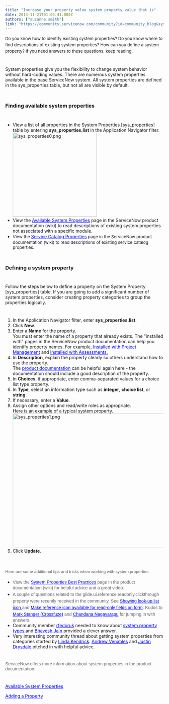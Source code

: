 ```yaml
---
title: "Increase your property value system property value that is"
date: 2014-11-21T01:04:41.000Z
authors: ["suzanne.smith"]
link: "https://community.servicenow.com/community?id=community_blog&sys_id=daad26a9dbd0dbc01dcaf3231f961949"
---
```

<p><span style="font-size: 10pt; line-height: 1.5em;">Do you know how to identify existing system properties? Do you know where to find descriptions of existing system properties? How can you define a system property? If you need answers to these questions, keep reading.</span></p><p style="min-height: 8pt; height: 8pt; padding: 0px;">  </p><p>System properties give you the flexibility to change system behavior without hard-coding values. There are numerous system properties available in the base ServiceNow system. All system properties are defined in the sys_properties table, but not all are visible by default.</p><p style="min-height: 8pt; height: 8pt; padding: 0px;">  </p><h3>Finding available system properties</h3><p style="min-height: 8pt; height: 8pt; padding: 0px;">  </p><ul><li>View a list of all properties in the System Properties [sys_properties] table by entering <strong>sys_properties.list</strong> in the Application Navigator filter.<br/><a _jive_internal="true" href="/servlet/JiveServlet/showImage/38-3666-15779/sys_properties0.png"><img  alt="sys_properties0.png" class="image-1 jive-image" height="248" src="3d03c886db18db048c8ef4621f961935.iix" style="height: auto;" width="267"/></a></li><li>View the <a class="jive-link-external-small" href="http://wiki.servicenow.com/index.php?title=Available_System_Properties" rel="nofollow" target="_blank"><span style="color: #0000ff; text-decoration: underline;">Available System Properties</span></a> page in the ServiceNow product documentation (wiki) to read descriptions of existing system properties not associated with a specific module.</li><li><span style="font-size: 10pt; line-height: 1.5em;">View </span><span style="font-size: 10pt; line-height: 1.5em;">the </span><a class="jive-link-external-small" href="http://wiki.servicenow.com/index.php?title=Service_Catalog_Properties" rel="nofollow" target="_blank"><span style="color: #0000ff; text-decoration: underline;">Service Catalog Properties</span></a><span style="font-size: 10pt; line-height: 1.5em;"> page in the ServiceNow product documentation (wiki) to read descriptions of existing service catalog properties.</span></li></ul><p style="min-height: 8pt; height: 8pt; padding: 0px;">  </p><h3>Defining a system property</h3><p style="min-height: 8pt; height: 8pt; padding: 0px;">  </p><p>Follow the steps below to define a property on the System Property [sys_properties] table. If you are going to add a significant number of system properties, consider creating property categories to group the properties logically.</p><p style="min-height: 8pt; height: 8pt; padding: 0px;">  </p><ol><li>In the Application Navigator filter, enter <strong>sys_properties.list</strong>.</li><li>Click <strong>New</strong>.</li><li>Enter a <strong>Name</strong> for the property. <br/>You must enter the name of a property that already exists. The "installed with" pages in the ServiceNow product documentation can help you identify property names. For example, <a class="jive-link-external-small" href="http://wiki.servicenow.com/index.php?title=Installed_with_Project_Management" rel="nofollow" target="_blank"><span style="color: #0000ff; text-decoration: underline;">Installed with Project Management</span></a> and <a class="jive-link-external-small" href="http://wiki.servicenow.com/index.php?title=Installed_with_Assessments" rel="nofollow" target="_blank"><span style="color: #0000ff; text-decoration: underline;">Installed with Assessments</span></a><span style="color: #0000ff; text-decoration: underline;">.</span></li><li>In <strong>Description</strong>, explain the property clearly so others understand how to use the property. <br/>The <a class="jive-link-external-small" href="http://wiki.servicenow.com/index.php?title=Main_Page" rel="nofollow" target="_blank"><span style="color: #0000ff; text-decoration: underline;">product documentation</span></a> can be helpful again here - the documentation should include a good description of the property.</li><li>In <strong>Choices</strong>, if appropriate, enter comma-separated values for a choice list type property.</li><li>In <strong>Type</strong>, select an information type such as <strong>integer</strong>, <strong>choice list</strong>, or <strong>string</strong>.</li><li>If necessary, enter a <strong>Value</strong>.</li><li>Assign other options and read/write roles as appropriate.<br/>Here is an example of a typical system property.<br/><a _jive_internal="true" href="/servlet/JiveServlet/showImage/38-3666-15813/sys_properties1.png"><img  alt="sys_properties1.png" class="image-0 jive-image" height="572" src="b8e36502db105b04ed6af3231f961946.iix" style="height: 426px; width: 620px;" width="833"/></a></li><li>Click <strong>Update</strong>.</li></ol><p><span style="color: #666666; font-family: arial, sans-serif; font-size: 10pt; line-height: 1.5em;"><br/></span></p><p><span style="color: #666666; font-family: arial, sans-serif; font-size: 10pt; line-height: 1.5em;">Here are some additional tips and tricks when working with system properties:</span></p><ul><li><span style="color: #666666; font-family: arial, sans-serif;">View the <a class="jive-link-external-small" href="http://wiki.servicenow.com/index.php?title=System_Properties_Best_Practices" rel="nofollow" target="_blank"><span style="color: #0000ff; text-decoration: underline;">System Properties Best Practices</span></a> page in the product documentation (wiki) for helpful advice and a great video</span><span style="color: #666666; font-family: arial, sans-serif; font-size: 14px; line-height: 1.5em;">.</span></li><li><span style="color: #666666; font-family: arial, sans-serif; font-size: 14px; line-height: 1.5em;">A couple of questions related to the glide.ui.reference.readonly.clickthrough property were recently received in the community. See <a _jive_internal="true" data-containerid="2102" data-containertype="14" data-objectid="723142" data-objecttype="2" href="/community?id=community_question&sys_id=591907e1db5cdbc01dcaf3231f96192e"><span style="color: #0000ff; text-decoration: underline;">Showing look-up list icon</span> </a>and <a _jive_internal="true" data-containerid="2097" data-containertype="14" data-objectid="721971" data-objecttype="2" href="/community?id=community_question&sys_id=90720feddb98dbc01dcaf3231f9619a1"><span style="color: #0000ff; text-decoration: underline;">Make reference icon available for read-only fields on form</span></a>. Kudos to <span style="text-decoration: underline;"><a _jive_internal="true" class="jiveTT-hover-user jive-link-profile-small" data-containerid="-1" data-containertype="-1" data-objectid="2094" data-objecttype="3" href="/community?id=community_user_profile&user=eb409229db581fc09c9ffb651f9619d4"><span style="color: #2989c5; text-decoration: underline;"><span style="color: #0000ff; text-decoration: underline;">Mark Stanger (Crossfuze)</span></span></a></span> and <span style="text-decoration: underline;"><a _jive_internal="true" class="jiveTT-hover-user jive-link-profile-small" data-containerid="-1" data-containertype="-1" data-objectid="2561" data-objecttype="3" href="/community?id=community_user_profile&user=36605e69db581fc09c9ffb651f9619b0"><span style="color: #0000ff; text-decoration: underline;">Chandana Nagavarapu</span></a></span> for jumping in with answers. </span></li><li>Community member <span style="text-decoration: underline;"><a _jive_internal="true" class="jiveTT-hover-user jive-link-profile-small" data-containerid="-1" data-containertype="-1" data-objectid="2291" data-objecttype="3" href="/community?id=community_user_profile&user=5aa25e6ddbd81fc09c9ffb651f961921"><span style="color: #0000ff; text-decoration: underline;">rfedoruk</span></a></span> needed to know about <a _jive_internal="true" data-containerid="2009" data-containertype="14" data-objectid="706748" data-objecttype="2" href="/community?id=community_question&sys_id=43030fa1dbd8dbc01dcaf3231f961999"><span style="color: #0000ff; text-decoration: underline;">system property types </span></a>and <span style="text-decoration: underline;"><a _jive_internal="true" class="jiveTT-hover-user jive-link-profile-small" data-containerid="-1" data-containertype="-1" data-objectid="19773" data-objecttype="3" href="/community?id=community_user_profile&user=1d8316e9db1c1fc09c9ffb651f96198f"><span style="color: #0000ff; text-decoration: underline;">Bhavesh Jain</span></a></span> provided a clever answer.</li><li>Very interesting community thread about getting system properties from categories started by <span style="text-decoration: underline;"><a _jive_internal="true" class="jiveTT-hover-user jive-link-profile-small" data-containerid="-1" data-containertype="-1" data-objectid="13568" data-objecttype="3" href="/community?id=community_user_profile&user=7c6f8a29db181fc09c9ffb651f9619dd"><span style="color: #0000ff; text-decoration: underline;">Linda Kendrick</span></a></span>. <span style="text-decoration: underline;"><a _jive_internal="true" class="jiveTT-hover-user jive-link-profile-small" data-containerid="-1" data-containertype="-1" data-objectid="11792" data-objecttype="3" href="/community?id=community_user_profile&user=d6525a29dbd81fc09c9ffb651f961967"><span style="color: #0000ff; text-decoration: underline;">Andrew Venables</span></a></span> and <span style="text-decoration: underline;"><a _jive_internal="true" data-containerid="2009" data-containertype="14" data-objectid="690930" data-objecttype="2" href="/community?id=community_question&sys_id=8bf687e5db1cdbc01dcaf3231f961916"><span style="color: #0000ff; text-decoration: underline;">Justin Drysdale</span></a></span> pitched in with helpful advice.</li></ul><p style="min-height: 8pt; height: 8pt; padding: 0px;">  </p><p><span style="color: #666666; font-family: arial, sans-serif;">ServiceNow offers more information about system properties in the product documentation:</span></p><p style="min-height: 8pt; height: 8pt; padding: 0px;">  </p><p><a class="jive-link-external-small" href="http://wiki.servicenow.com/index.php?title=Available_System_Properties" rel="nofollow" target="_blank"><span style="color: #0000ff; text-decoration: underline;">Available System Properties</span></a></p><p><a class="jive-link-external-small" href="http://wiki.servicenow.com/index.php?title=Adding_a_Property" rel="nofollow" target="_blank"><span style="color: #0000ff; text-decoration: underline;">Adding a Property</span></a></p>